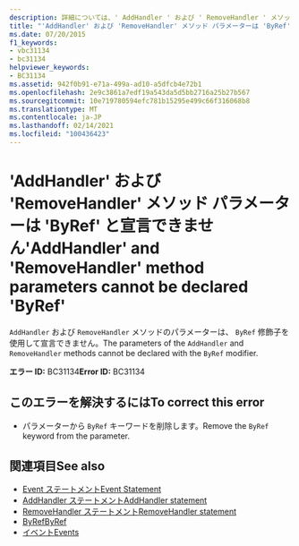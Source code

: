 ```yaml
---
description: 詳細については、' AddHandler ' および ' RemoveHandler ' メソッドパラメーターを ' ByRef ' として宣言することはできません
title: "'AddHandler' および 'RemoveHandler' メソッド パラメーターは 'ByRef' と宣言できません"
ms.date: 07/20/2015
f1_keywords:
- vbc31134
- bc31134
helpviewer_keywords:
- BC31134
ms.assetid: 942f0b91-e71a-499a-ad10-a5dfcb4e72b1
ms.openlocfilehash: 2e9c3861a7edf19a543da5d5bb2716a25b27b567
ms.sourcegitcommit: 10e719780594efc781b15295e499c66f316068b8
ms.translationtype: MT
ms.contentlocale: ja-JP
ms.lasthandoff: 02/14/2021
ms.locfileid: "100436423"
---
```

# <a name="addhandler-and-removehandler-method-parameters-cannot-be-declared-byref"></a><span data-ttu-id="73823-103">'AddHandler' および 'RemoveHandler' メソッド パラメーターは 'ByRef' と宣言できません</span><span class="sxs-lookup"><span data-stu-id="73823-103">'AddHandler' and 'RemoveHandler' method parameters cannot be declared 'ByRef'</span></span>

<span data-ttu-id="73823-104">`AddHandler` および `RemoveHandler` メソッドのパラメーターは、 `ByRef` 修飾子を使用して宣言できません。</span><span class="sxs-lookup"><span data-stu-id="73823-104">The parameters of the `AddHandler` and `RemoveHandler` methods cannot be declared with the `ByRef` modifier.</span></span>  
  
 <span data-ttu-id="73823-105">**エラー ID:** BC31134</span><span class="sxs-lookup"><span data-stu-id="73823-105">**Error ID:** BC31134</span></span>  
  
## <a name="to-correct-this-error"></a><span data-ttu-id="73823-106">このエラーを解決するには</span><span class="sxs-lookup"><span data-stu-id="73823-106">To correct this error</span></span>  
  
- <span data-ttu-id="73823-107">パラメーターから `ByRef` キーワードを削除します。</span><span class="sxs-lookup"><span data-stu-id="73823-107">Remove the `ByRef` keyword from the parameter.</span></span>  
  
## <a name="see-also"></a><span data-ttu-id="73823-108">関連項目</span><span class="sxs-lookup"><span data-stu-id="73823-108">See also</span></span>

- [<span data-ttu-id="73823-109">Event ステートメント</span><span class="sxs-lookup"><span data-stu-id="73823-109">Event Statement</span></span>](../language-reference/statements/event-statement.md)
- [<span data-ttu-id="73823-110">AddHandler ステートメント</span><span class="sxs-lookup"><span data-stu-id="73823-110">AddHandler statement</span></span>](../language-reference/statements/addhandler-statement.md)
- [<span data-ttu-id="73823-111">RemoveHandler ステートメント</span><span class="sxs-lookup"><span data-stu-id="73823-111">RemoveHandler statement</span></span>](../language-reference/statements/removehandler-statement.md)
- [<span data-ttu-id="73823-112">ByRef</span><span class="sxs-lookup"><span data-stu-id="73823-112">ByRef</span></span>](../language-reference/modifiers/byref.md)
- [<span data-ttu-id="73823-113">イベント</span><span class="sxs-lookup"><span data-stu-id="73823-113">Events</span></span>](../programming-guide/language-features/events/index.md)
